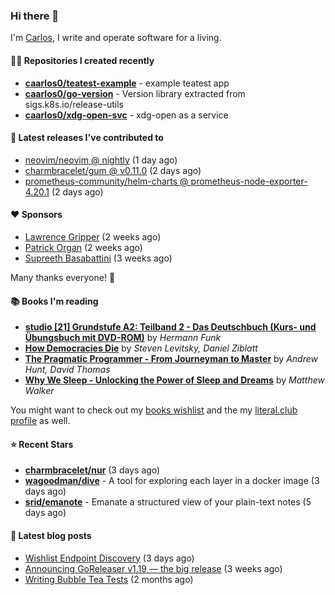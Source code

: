 ### Hi there 👋

I'm [Carlos](https://caarlos0.dev), I write and operate software for a living.

#### 👨‍💻 Repositories I created recently
- **[caarlos0/teatest-example](https://github.com/caarlos0/teatest-example)** - example teatest app
- **[caarlos0/go-version](https://github.com/caarlos0/go-version)** - Version library extracted from sigs.k8s.io/release-utils
- **[caarlos0/xdg-open-svc](https://github.com/caarlos0/xdg-open-svc)** - xdg-open as a service

#### 🚀 Latest releases I've contributed to


- [neovim/neovim @ nightly](https://github.com/neovim/neovim/releases/tag/nightly) (1 day ago)
- [charmbracelet/gum @ v0.11.0](https://github.com/charmbracelet/gum/releases/tag/v0.11.0) (2 days ago)
- [prometheus-community/helm-charts @ prometheus-node-exporter-4.20.1](https://github.com/prometheus-community/helm-charts/releases/tag/prometheus-node-exporter-4.20.1) (2 days ago)

#### ❤️ Sponsors
- [Lawrence Gripper](https://github.com/lawrencegripper) (2 weeks ago)
- [Patrick Organ](https://github.com/patinthehat) (2 weeks ago)
- [Supreeth Basabattini](https://github.com/supreeth7) (3 weeks ago)

Many thanks everyone! 🙏

#### 📚 Books I'm reading
- **[studio [21] Grundstufe A2: Teilband 2 - Das Deutschbuch (Kurs- und Übungsbuch mit DVD-ROM)](https://literal.club/caarlos0/book/hermann-funk-studio-21-grundstufe-a2-teilband-2-das-deutschbuch-kurs-und-ubungsbuch-mit-dvd-rom-9zuoy)** by _Hermann Funk_
- **[How Democracies Die](https://literal.club/caarlos0/book/how-democracies-die-5395k)** by _Steven Levitsky, Daniel Ziblatt_
- **[The Pragmatic Programmer - From Journeyman to Master](https://literal.club/caarlos0/book/andrew-hunt-david-thomas-the-pragmatic-programmer-7eoqj)** by _Andrew Hunt, David Thomas_
- **[Why We Sleep - Unlocking the Power of Sleep and Dreams](https://literal.club/caarlos0/book/why-we-sleep-nq5c9)** by _Matthew Walker_

You might want to check out my [books
wishlist](https://www.amazon.com.br/hz/wishlist/ls/EB8P7VS717SV) and the my
[literal.club profile](https://literal.club/caarlos0) as well.

#### ⭐ Recent Stars
- **[charmbracelet/nur](https://github.com/charmbracelet/nur)** (3 days ago)
- **[wagoodman/dive](https://github.com/wagoodman/dive)** - A tool for exploring each layer in a docker image (3 days ago)
- **[srid/emanote](https://github.com/srid/emanote)** - Emanate a structured view of your plain-text notes (5 days ago)

#### 📄 Latest blog posts
- [Wishlist Endpoint Discovery](https://carlosbecker.com/posts/wishlist-sd/) (3 days ago)
- [Announcing GoReleaser v1.19 — the big release](https://carlosbecker.com/posts/goreleaser-v1.19/) (3 weeks ago)
- [Writing Bubble Tea Tests](https://carlosbecker.com/posts/teatest/) (2 months ago)
